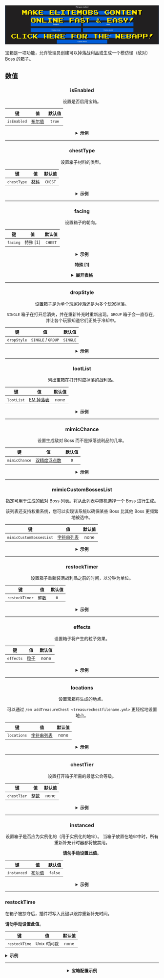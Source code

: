 [![webapp_banner.jpg](../../../img/wiki/webapp_banner.jpg)](https://magmaguy.com/webapp/webapp.html)

宝箱是一项功能，允许管理员创建可以掉落战利品或生成一个模仿怪（敌对） Boss 的箱子。

<div align="center">

<div align="left">

## 数值

</div>

### isEnabled

设置是否启用宝箱。

| 键           |        值        |  默认值   |
|-------------|:---------------:|:------:|
| `isEnabled` | [布尔值](#boolean) | `true` |

<details> 

<summary><b>示例</b></summary>

<div align="left">

```yml
isEnabled: true
```

</div>

</details>

***

### chestType

设置箱子材料的类型。

| 键           |        值        |   默认值   |
|-------------|:---------------:|:-------:|
| `chestType` | [材料](#material) | `CHEST` |

<details> 

<summary><b>示例</b></summary>

<div align="left">

```yml
chestType: CHEST
```

*这需要是有效的箱子材料，例如 `CHEST` 或 `BARREL`*。

<div align="center">

![create_chest_material.jpg](../../../img/wiki/create_chest_material.jpg)

</div>

</div>

</details>

***

### facing

设置箱子的朝向。

| 键        |   值    |   默认值   |
|----------|:------:|:-------:|
| `facing` | 特殊 [1] | `CHEST` |

<details> 

<summary><b>示例</b></summary>

<div align="left">

```yml
facing: CHEST
```

*这需要是有效的箱子材料，例如 `CHEST` 或 `BARREL`*。

</div>

</details>

**特殊 [1]**

<details> 

<summary><b>展开表格</b></summary>

| 朝向  |
|---------|
| `NORTH` |
| `SOUTH` |
| `WEST`  |
| `EAST`  |


</details>

***

### dropStyle

设置箱子是为单个玩家掉落还是为多个玩家掉落。

`SINGLE` 箱子在打开后消失，并在重新补充时重新出现。`GROUP` 箱子会一直存在，并让各个玩家知道它们正处于冷却中。

| 键           |         值          |   默认值    |
|-------------|:------------------:|:--------:|
| `dropStyle` | `SINGLE` / `GROUP` | `SINGLE` |

<details> 

<summary><b>示例</b></summary>

<div align="left">

```yml
dropStyle: SINGLE
```

</div>

</details>

***

### lootList

列出宝箱在打开时应掉落的战利品。

| 键          |                       值                       | 默认值  |
|------------|:---------------------------------------------:|:----:|
| `lootList` | [EM 掉落表]($language$/elitemobs/loot_tables.md) | none |

<details> 

<summary><b>示例</b></summary>

<div align="left">

```yml
lootList:
- filename=elite_scrap_tiny.yml:chance=0.90
- magmaguys_toothpick.yml
```

</div>

</details>

***

### mimicChance

设置生成敌对 Boss 而不是掉落战利品的几率。

| 键             |         值         | 默认值 |
|---------------|:-----------------:|:---:|
| `mimicChance` | [双精度浮点数](#double) | `0` |

<details> 

<summary><b>示例</b></summary>

<div align="left">

```yml
mimicChance: 0.5
```

</div>

</details>

***

### mimicCustomBossesList

指定可用于生成的敌对 Boss 列表。将从此列表中随机选择一个 Boss 进行生成。

该列表还支持权重系统，您可以实现该系统以确保某些 Boss 比其他 Boss 更频繁地被选中。

| 键                       |           值           | 默认值  |
|-------------------------|:---------------------:|:----:|
| `mimicCustomBossesList` | [字符串列表](#string_list) | none |

<details> 

<summary><b>示例</b></summary>

<div align="left">

```yml
mimicCustomBossesList:
- my_cool_mimic_boss.yml
- weak_mimic_boss.yml
```

*如果要为 Boss 分配权重，列表应格式化如下：*

```yml
mimicCustomBossesList:
- my_cool_mimic_boss.yml:60
- weak_mimic_boss.yml:40
```

*在此配置中，`my_cool_mimic_boss.yml` 比 `weak_mimic_boss.yml` 更容易被选择生成。*

</div>

</details>

***

### restockTimer

设置箱子重新装满战利品之前的时间，以分钟为单位。

| 键              |       值        | 默认值 |
|----------------|:--------------:|:---:|
| `restockTimer` | [整数](#integer) | `0` |

<details> 

<summary><b>示例</b></summary>

<div align="left">

```yml
restockTimer: 30
```

</div>

</details>

***

### effects

设置箱子将产生的粒子效果。

| 键         |                                    值                                    | 默认值  |
|-----------|:-----------------------------------------------------------------------:|:----:|
| `effects` | [粒子](https://hub.spigotmc.org/javadocs/spigot/org/bukkit/Particle.html) | none |

<details> 

<summary><b>示例</b></summary>

<div align="left">

```yml
effects:
- DRIP_LAVA
- SMOKE_NORMAL
```

<div align="center">

![create_chest_effects.jpg](../../../img/wiki/create_chest_effects.jpg)

</div>

</div>

</details>

***

### locations

设置宝箱将生成的地点。

可以通过 `/em addTreasureChest <treasurechestfilename.yml>` 更轻松地设置地点。

| 键           |           值           | 默认值  |
|-------------|:---------------------:|:----:|
| `locations` | [字符串列表](#string_list) | none |

<details> 

<summary><b>示例</b></summary>

<div align="left">

```yml
locations:
- my_world,10,50,10,0,0
- my_nether_world,12,58,12,0,0
```

</div>

</details>

***

### chestTier

设置打开箱子所需的最低公会等级。

| 键           |       值        | 默认值  |
|-------------|:--------------:|:----:|
| `chestTier` | [整数](#integer) | none |

<details> 

<summary><b>示例</b></summary>

<div align="left">

```yml
chestTier: 3
```

</div>

</details>


***

### instanced

设置箱子是否应为实例化的（用于实例化的地牢）。
当箱子放置在地牢中时，所有重新补充计时器都将被禁用。

**请勿手动设置此值**。

| 键           |        值        |   默认值   |
|-------------|:---------------:|:-------:|
| `instanced` | [布尔值](#boolean) | `false` |

<details> 

<summary><b>示例</b></summary>

<div align="left">

```yml
instanced: true
```

</div>

</details>

</div>

***

### restockTime

在箱子被掠夺后，插件将写入此键以跟踪重新补充时间。

**请勿手动设置此值**。

| 键             |    值     | 默认值  |
|---------------|:--------:|:----:|
| `restockTime` | Unix 时间戳 | none |

<details> 

<summary><b>示例</b></summary>

<div align="left">

```yml
restockTime: 1707394380
```

</div>

</details>

</div>

***

<details> 

<summary align="center"><b>宝箱配置示例</b></summary>

<div align="left">

```yml
isEnabled: true
chestType: CHEST
facing: NORTH
dropStyle: MULTIPLE
lootList:
- filename=elite_scrap_tiny.yml:chance=0.90
- magmaguys_toothpick.yml:chance=0.95
mimicChance: 0.50
mimicCustomBossesList:
- balrog.yml
- killer_rabbit_of_caerbannog.yml
restockTimer: 1
effects: SMOKE_NORMAL
locations:
- world,0.0,-60.0,-14.0,0.0,0.0
```

<div align="center">

![create_chest_chest.jpg](../../../img/wiki/create_chest_chest.jpg)

</div>

</div>

</details>
